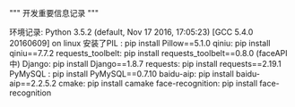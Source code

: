 """
  开发重要信息记录
"""

环境记录:
Python 3.5.2 (default, Nov 17 2016, 17:05:23)
[GCC 5.4.0 20160609] on linux
安装了PIL : pip install Pillow==5.1.0
     qiniu: pip install qiniu==7.7.2
     requests_toolbelt: pip install requests_toolbelt==0.8.0 (faceAPI中)
     Django: pip install Django==1.8.7
     requests: pip install requests==2.19.1
     PyMySQL : pip install PyMySQL==0.7.10
     baidu-aip: pip install baidu-aip==2.2.5.2
     cmake: pip install camake
     face-recognition: pip install face-recognition
